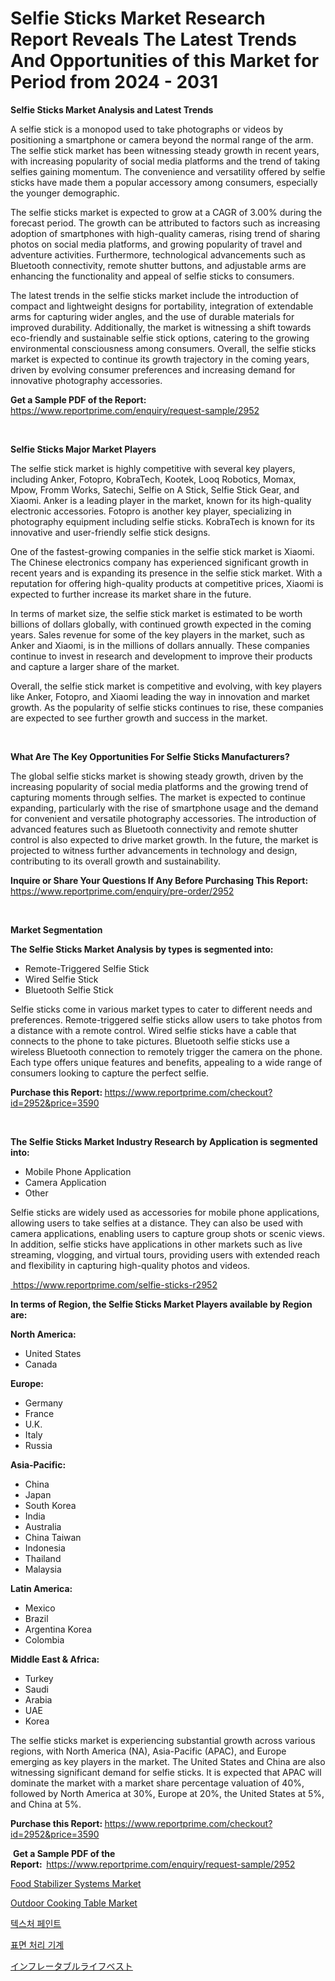 <p><h1>Selfie Sticks Market Research Report Reveals The Latest Trends And Opportunities of this Market for Period from 2024 - 2031</h1></p><p><strong>Selfie Sticks Market Analysis and Latest Trends</strong></p>
<p><p>A selfie stick is a monopod used to take photographs or videos by positioning a smartphone or camera beyond the normal range of the arm. The selfie stick market has been witnessing steady growth in recent years, with increasing popularity of social media platforms and the trend of taking selfies gaining momentum. The convenience and versatility offered by selfie sticks have made them a popular accessory among consumers, especially the younger demographic.</p><p>The selfie sticks market is expected to grow at a CAGR of 3.00% during the forecast period. The growth can be attributed to factors such as increasing adoption of smartphones with high-quality cameras, rising trend of sharing photos on social media platforms, and growing popularity of travel and adventure activities. Furthermore, technological advancements such as Bluetooth connectivity, remote shutter buttons, and adjustable arms are enhancing the functionality and appeal of selfie sticks to consumers.</p><p>The latest trends in the selfie sticks market include the introduction of compact and lightweight designs for portability, integration of extendable arms for capturing wider angles, and the use of durable materials for improved durability. Additionally, the market is witnessing a shift towards eco-friendly and sustainable selfie stick options, catering to the growing environmental consciousness among consumers. Overall, the selfie sticks market is expected to continue its growth trajectory in the coming years, driven by evolving consumer preferences and increasing demand for innovative photography accessories.</p></p>
<p><strong>Get a Sample PDF of the Report:&nbsp;</strong> <a href="https://www.reportprime.com/enquiry/request-sample/2952">https://www.reportprime.com/enquiry/request-sample/2952</a></p>
<p>&nbsp;</p>
<p><strong>Selfie Sticks Major Market Players</strong></p>
<p><p>The selfie stick market is highly competitive with several key players, including Anker, Fotopro, KobraTech, Kootek, Looq Robotics, Momax, Mpow, Fromm Works, Satechi, Selfie on A Stick, Selfie Stick Gear, and Xiaomi. Anker is a leading player in the market, known for its high-quality electronic accessories. Fotopro is another key player, specializing in photography equipment including selfie sticks. KobraTech is known for its innovative and user-friendly selfie stick designs.</p><p>One of the fastest-growing companies in the selfie stick market is Xiaomi. The Chinese electronics company has experienced significant growth in recent years and is expanding its presence in the selfie stick market. With a reputation for offering high-quality products at competitive prices, Xiaomi is expected to further increase its market share in the future.</p><p>In terms of market size, the selfie stick market is estimated to be worth billions of dollars globally, with continued growth expected in the coming years. Sales revenue for some of the key players in the market, such as Anker and Xiaomi, is in the millions of dollars annually. These companies continue to invest in research and development to improve their products and capture a larger share of the market.</p><p>Overall, the selfie stick market is competitive and evolving, with key players like Anker, Fotopro, and Xiaomi leading the way in innovation and market growth. As the popularity of selfie sticks continues to rise, these companies are expected to see further growth and success in the market.</p></p>
<p>&nbsp;</p>
<p><strong>What Are The Key Opportunities For Selfie Sticks Manufacturers?</strong></p>
<p><p>The global selfie sticks market is showing steady growth, driven by the increasing popularity of social media platforms and the growing trend of capturing moments through selfies. The market is expected to continue expanding, particularly with the rise of smartphone usage and the demand for convenient and versatile photography accessories. The introduction of advanced features such as Bluetooth connectivity and remote shutter control is also expected to drive market growth. In the future, the market is projected to witness further advancements in technology and design, contributing to its overall growth and sustainability.</p></p>
<p><strong>Inquire or Share Your Questions If Any Before Purchasing This Report:</strong> <a href="https://www.reportprime.com/enquiry/pre-order/2952">https://www.reportprime.com/enquiry/pre-order/2952</a></p>
<p>&nbsp;</p>
<p><strong>Market Segmentation</strong></p>
<p><strong>The Selfie Sticks Market Analysis by types is segmented into:</strong></p>
<p><ul><li>Remote-Triggered Selfie Stick</li><li>Wired Selfie Stick</li><li>Bluetooth Selfie Stick</li></ul></p>
<p><p>Selfie sticks come in various market types to cater to different needs and preferences. Remote-triggered selfie sticks allow users to take photos from a distance with a remote control. Wired selfie sticks have a cable that connects to the phone to take pictures. Bluetooth selfie sticks use a wireless Bluetooth connection to remotely trigger the camera on the phone. Each type offers unique features and benefits, appealing to a wide range of consumers looking to capture the perfect selfie.</p></p>
<p><strong>Purchase this Report:&nbsp;</strong><a href="https://www.reportprime.com/checkout?id=2952&price=3590">https://www.reportprime.com/checkout?id=2952&price=3590</a></p>
<p>&nbsp;</p>
<p><strong>The Selfie Sticks Market Industry Research by Application is segmented into:</strong></p>
<p><ul><li>Mobile Phone Application</li><li>Camera Application</li><li>Other</li></ul></p>
<p><p>Selfie sticks are widely used as accessories for mobile phone applications, allowing users to take selfies at a distance. They can also be used with camera applications, enabling users to capture group shots or scenic views. In addition, selfie sticks have applications in other markets such as live streaming, vlogging, and virtual tours, providing users with extended reach and flexibility in capturing high-quality photos and videos.</p></p>
<p><a href="https://www.reportprime.com/selfie-sticks-r2952">&nbsp;https://www.reportprime.com/selfie-sticks-r2952</a></p>
<p><strong>In terms of Region, the Selfie Sticks Market Players available by Region are:</strong></p>
<p>
    <p> <strong> North America: </strong>
        <ul>
            <li>United States</li>
            <li>Canada</li>
        </ul>
        </p> 
    <p> <strong> Europe: </strong>
        <ul>
            <li>Germany</li>
            <li>France</li>
            <li>U.K.</li>
            <li>Italy</li>
            <li>Russia</li>
        </ul>
        </p> 
    <p> <strong> Asia-Pacific: </strong>
        <ul>
            <li>China</li>
            <li>Japan</li>
            <li>South Korea</li>
            <li>India</li>
            <li>Australia</li>
            <li>China Taiwan</li>
            <li>Indonesia</li>
            <li>Thailand</li>
            <li>Malaysia</li>
        </ul>
        </p> 
    <p> <strong> Latin America: </strong>
        <ul>
            <li>Mexico</li>
            <li>Brazil</li>
            <li>Argentina Korea</li>
            <li>Colombia</li>
        </ul>
        </p> 
    <p> <strong> Middle East & Africa: </strong>
        <ul>
            <li>Turkey</li>
            <li>Saudi</li>
            <li>Arabia</li>
            <li>UAE</li>
            <li>Korea</li>
        </ul>
    </p>
    </p>
<p><p>The selfie sticks market is experiencing substantial growth across various regions, with North America (NA), Asia-Pacific (APAC), and Europe emerging as key players in the market. The United States and China are also witnessing significant demand for selfie sticks. It is expected that APAC will dominate the market with a market share percentage valuation of 40%, followed by North America at 30%, Europe at 20%, the United States at 5%, and China at 5%.</p></p>
<p><strong>Purchase this Report: </strong><a href="https://www.reportprime.com/checkout?id=2952&price=3590">https://www.reportprime.com/checkout?id=2952&price=3590</a></p>
<p>&nbsp;<strong>Get a Sample PDF of the Report:&nbsp;&nbsp;</strong><a href="https://www.reportprime.com/enquiry/request-sample/2952">https://www.reportprime.com/enquiry/request-sample/2952</a></p>
<p><strong></strong></p>
<p><p><a href="https://medium.com/@boboko938_76821/global-food-stabilizer-systems-market-share-and-growth-opportunities-and-market-size-growing-with-a-846a75927576">Food Stabilizer Systems Market</a></p><p><a href="https://github.com/mabenkhyari11/Market-Research-Report-List-1/blob/main/outdoor-cooking-table-market.md">Outdoor Cooking Table Market</a></p><p><a href="https://medium.com/@zerukeab123_86950/2024%EB%85%84%EB%B6%80%ED%84%B0-2031%EB%85%84%EA%B9%8C%EC%A7%80%EC%9D%98-%EC%A7%88%EA%B0%90-%ED%8E%98%EC%9D%B8%ED%8A%B8-%EC%8B%9C%EC%9E%A5-%EC%A0%84%EB%A7%9D%EA%B3%BC-%EC%98%88%EC%B8%A1-c449be8bb8d8">텍스처 페인트</a></p><p><a href="https://medium.com/@hasibul7690_1727/%ED%91%9C%EB%A9%B4-%EC%B2%98%EB%A6%AC-%EA%B8%B0%EA%B3%84-%EC%8B%9C%EC%9E%A5-%EA%B7%9C%EB%AA%A8-%EC%A0%90%EC%9C%A0%EC%9C%A8-%EB%B0%8F-%ED%8A%B8%EB%A0%8C%EB%93%9C-%EB%B6%84%EC%84%9D-%EB%B3%B4%EA%B3%A0%EC%84%9C-%EC%B5%9C%EC%A2%85-%EC%82%AC%EC%9A%A9%EC%B2%98-%EC%9E%90%EB%8F%99%EC%B0%A8-%EC%A0%84%EC%9E%90%EC%A0%9C%ED%92%88-pcb-%EC%9D%98%EB%A3%8C-%EA%B8%B0%ED%83%80-%EC%9B%90%EC%9E%AC%EB%A3%8C%EB%B3%84%EB%A1%9C-%EC%98%88%EC%B8%A1%ED%95%98%EC%97%AC-2031%EB%85%84%EA%B9%8C%EC%A7%80-1887547fccd6">표면 처리 기계</a></p><p><a href="https://medium.com/@alexandrakristinadresen/%E3%82%A4%E3%83%B3%E3%83%95%E3%83%AC%E3%83%BC%E3%82%BF%E3%83%96%E3%83%AB%E6%95%91%E5%91%BD%E8%83%B4%E8%A1%A3%E6%A5%AD%E7%95%8C%E5%88%86%E6%9E%90%E3%83%AC%E3%83%9D%E3%83%BC%E3%83%88-2024%E5%B9%B4%E3%81%8B%E3%82%892031%E5%B9%B4%E3%81%BE%E3%81%A7%E3%81%AE%E6%9C%9F%E9%96%93%E3%81%AB%E4%BA%88%E6%B8%AC%E3%81%95%E3%82%8C%E3%81%9F%E3%82%A2%E3%83%97%E3%83%AA%E3%82%B1%E3%83%BC%E3%82%B7%E3%83%A7%E3%83%B3-%E3%82%BF%E3%82%A4%E3%83%97-%E5%9C%B0%E5%9F%9F%E5%88%A5%E3%81%AE%E6%88%90%E9%95%B7%E7%8E%875-8-%E3%81%AEcagr%E3%81%AB%E3%82%88%E3%82%8B%E5%B8%82%E5%A0%B4%E8%A6%8F%E6%A8%A1%E3%81%AE%E5%A2%97%E5%8A%A0-c16a72dfdbe9">インフレータブルライフベスト</a></p></p>